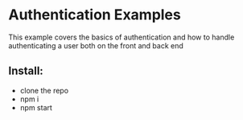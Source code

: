 # Authentication Examples

This example covers the basics of authentication and how to handle authenticating a user both on the front and back end

## Install:

- clone the repo
- npm i
- npm start
